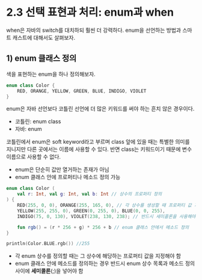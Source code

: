 # 2.3 선택 표현과 처리: enum과 when
when은 자바의 switch를 대치하되 훨씬 더 강력하다. enum을 선언하는 방법과 스마트 캐스트에 대해서도 살펴보자.

## 1) enum 클래스 정의
색을 표현하는 enum을 하나 정의해보자.
```kotlin
enum class Color {
    RED, ORANGE, YELLOW, GREEN, BLUE, INDIGO, VIOLET
}
```

enum은 자바 선언보다 코틀린 선언에 더 많은 키워드를 써야 하는 흔치 않은 경우이다.
- 코틀린: enum class
- 자바: enum

코틀린에서 enum은 soft keyword라고 부르며 class 앞에 있을 때는 특별한 의미를 지니지만 다른 곳에서는 이름에 사용할 수 있다. 반면 class는 키워드이기 때문에 변수 이름으로 사용할 수 없다.

- enum은 단순히 값만 열거하는 존재가 아님
- enum 클래스 안에 프로퍼티나 메소드 정의 가능

```kotlin
enum class Color (
    val r: Int, val g: Int, val b: Int // 상수의 프로퍼티 정의
) {
    RED(255, 0, 0), ORANGE(255, 165, 0), // 각 상수를 생성할 때 프로퍼티 값 지정
    YELLOW(255, 255, 0), GREEN(0, 255, 0), BLUE(0, 0, 255),
    INDIGO(75, 0, 130), VIOLET(238, 130, 238); // 반드시 세미콜론을 사용해야 함

    fun rgb() = (r * 256 + g) * 256 + b // enum 클래스 안에서 메소드 정의
}

println(Color.BLUE.rgb()) //255
```

- 각 enum 상수를 정의할 때는 그 상수에 해당하는 프로퍼티 값을 지정해야 함
- enum 클래스 안에 메소드를 정의하는 경우 반드시 enum 상수 목록과 메소드 정의 사이에 **세미콜론**(;)을 넣어야 함

